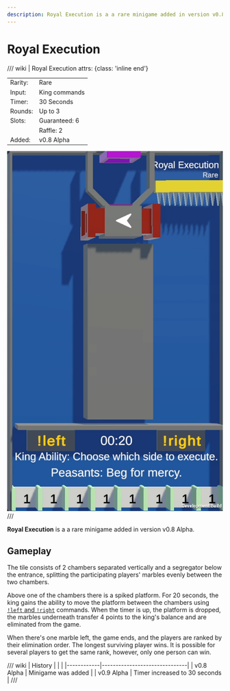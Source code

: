 ```yaml
---
description: Royal Execution is a a rare minigame added in version v0.8 Alpha.
---
```


# Royal Execution


/// wiki | Royal Execution
    attrs: {class: 'inline end'}

|         |                         |
|---------|-------------------------|
| Rarity: | Rare                    |
| Input:  | King commands           |
| Timer:  | 30 Seconds              |
| Rounds: | Up to 3                 |
| Slots:  | Guaranteed: 6           |
|         | Raffle: 2               |
| Added:  | v0.8 Alpha              |

![royal-execution](../../assets/images/minigames/twitch/royal-execution.png)
///

**Royal Execution** is a a rare minigame added in version v0.8 Alpha.

## Gameplay

The tile consists of 2 chambers separated vertically and a segregator below the entrance, splitting the participating players' marbles evenly between the two chambers.

Above one of the chambers there is a spiked platform. For 20 seconds, the king gains the ability to move the platform between the chambers using [`!left` and `!right`](../../chat-commands/twitch.md#left-and-right) commands. When the timer is up, the platform is dropped, the marbles underneath transfer 4 points to the king's balance and are eliminated from the game.

When there's one marble left, the game ends, and the players are ranked by their elimination order. The longest surviving player wins. It is possible for several players to get the same rank, however, only one person can win.

/// wiki | History
|            |                               |
|------------|-------------------------------|
| v0.8 Alpha | Minigame was added            |
| v0.9 Alpha | Timer increased to 30 seconds |
///
